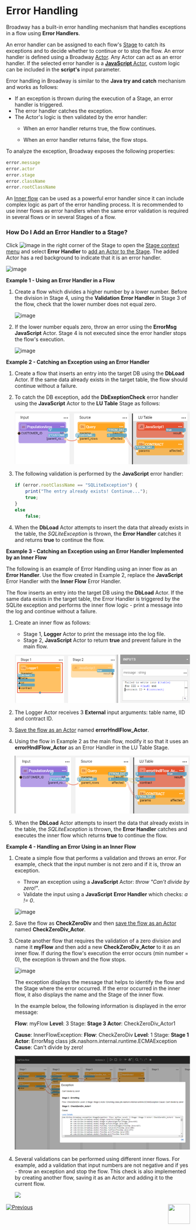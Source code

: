 #  Error Handling

Broadway has a built-in error handling mechanism that handles exceptions in a flow using **Error Handlers**. 

An error handler can be assigned to each flow's [Stage](19_broadway_flow_stages.md)  to catch its exceptions and to decide whether to continue or to stop the flow. An error handler is defined using a Broadway [Actor](03_broadway_actor.md). Any Actor can act as an error handler. If the selected error handler is a [**JavaScript** Actor](actors/01_javascript_actor.md), custom logic can be included in the **script's** input parameter.

Error handling in Broadway is similar to the **Java try and catch** mechanism and works as follows:

* If an exception is thrown during the execution of a Stage, an error handler is triggered.
* The error handler catches the exception.
* The Actor's logic is then validated by the error handler: 
  * When an error handler returns true, the flow continues.

  * When an error handler returns false, the flow stops.

To analyze the exception, Broadway exposes the following properties:

~~~javascript
error.message
error.actor
error.stage
error.className
error.rootClassName
~~~

An [Inner flow](22_broadway_flow_inner_flows.md) can be used as a powerful error handler since it can include complex logic as part of the error handling process. It is recommended to use inner flows as error handlers when the same error validation is required in several flows or in several Stages of a flow.

### How Do I Add an Error Handler to a Stage?

Click ![image](images/99_19_dots.PNG) in the right corner of the Stage to open the [Stage context menu](18_broadway_flow_window.md#stage-context-menu) and select **Error Handler** to [add an Actor to the Stage](03_broadway_actor.md#how-do-i-add-actor-to-stage). The added Actor has a red background to indicate that it is an error handler.

![image](images/99_24_01.PNG)

**Example 1 - Using an Error Handler in a Flow** 

1. Create a flow which divides a higher number by a lower number. Before the division in Stage 4, using the **Validation** **Error Handler** in Stage 3 of the flow, check that the lower number does not equal zero. 

   ![image](images/99_24_02.PNG)

3. If the lower number equals zero, throw an error using the **ErrorMsg** **JavaScript** Actor. Stage 4 is not executed since the error handler stops the flow's execution. 

   ![image](images/99_24_03.PNG)

**Example 2 - Catching an Exception using an Error Handler**

1. Create a flow that inserts an entry into the target DB using the **DbLoad** Actor. If the same data already exists in the target table, the flow should continue without a failure.

2. To catch the DB exception, add the **DbExeptionCheck** error handler using the **JavaScript** Actor to the **LU Table** Stage as follows:

   ![image](images/99_24_08.PNG)

3. The following validation is performed by the **JavaScript** error handler:

   ~~~javascript
   if (error.rootClassName == "SQLiteException") {
       print("The entry already exists! Continue...");
       true;
   }
   else
       false;
   ~~~

4. When the **DbLoad** Actor attempts to insert the data that already exists in the table, the *SQLiteException* is thrown, the **Error Handler** catches it and returns **true** to continue the flow.

**Example 3 - Catching an Exception using an Error Handler Implemented by an Inner Flow**

The following is an example of Error Handling using an inner flow as an **Error Handler**. Use the flow created in Example 2, replace the **JavaScript** Error Handler with the **Inner Flow** Error Handler. 

The flow inserts an entry into the target DB using the **DbLoad** Actor. If the same data exists in the target table, the Error Handler is triggered by the SQLite exception and performs the inner flow logic - print a message into the log and continue without a failure.

1. Create an inner flow as follows:
   -  Stage 1, **Logger** Actor to print the message into the log file.
   -  Stage 2, **JavaScript** Actor to return **true** and prevent failure in the main flow.

   ![image](images/99_24_09.PNG)

2. The Logger Actor receives 3 **External** input arguments: table name, IID and contract ID.

3. [Save the flow as an Actor](22_broadway_flow_inner_flows.md#save-as-actor) named **errorHndlFlow_Actor**. 

4. Using the flow in Example 2 as the main flow, modify it so that it uses an **errorHndlFlow_Actor** as an Error Handler in the LU Table Stage. 

   ![image](images/99_24_10.PNG)

5. When the **DbLoad** Actor attempts to insert the data that already exists in the table, the *SQLiteException* is thrown, the **Error Handler** catches and executes the inner flow which returns **true** to continue the flow.

**Example 4 - Handling an Error Using in an Inner Flow**

1. Create a simple flow that performs a validation and throws an error. For example, check that the input number is not zero and if it is, throw an exception. 

   - Throw an exception using a **JavaScript** Actor: *throw "Can't divide by zero!"*.
   - Validate the input using a **JavaScript** **Error Handler** which checks: *a != 0*.

   ![image](images/99_24_04.PNG)

2. Save the flow as **CheckZeroDiv** and then [save the flow as an Actor](22_broadway_flow_inner_flows.md#save-as-actor) named **CheckZeroDiv_Actor**.

3. Create another flow that requires the validation of a zero division and name it **myFlow** and then add a new **CheckZeroDiv_Actor** to it as an inner flow. If during the flow's execution the error occurs (min number = 0), the exception is thrown and the flow stops.

   ![image](images/99_24_05.PNG)

   The exception displays the message that helps to identify the flow and the Stage where the error occurred. If the error occurred in the inner flow, it also displays the name and the Stage of the inner flow.

   In the example below, the following information is displayed in the error message:

   **Flow**: myFlow **Level**: 3 Stage: **Stage 3 Actor**: CheckZeroDiv_Actor1  

   **Cause**:  InnerFlowException: **Flow**: CheckZeroDiv **Level**: 1 Stage: **Stage 1 Actor**: ErrorMsg  class jdk.nashorn.internal.runtime.ECMAException **Cause**: Can't divide by zero!

   <img src="images/99_24_06.png"/>

4. Several validations can be performed using different inner flows. For example, add a validation that input numbers are not negative and if yes - throw an exception and stop the flow. This check is also implemented by creating another flow, saving it as an Actor and adding it to the current flow.

   <img src="images/99_24_07.PNG"/>



[![Previous](/articles/images/Previous.png)](23_transactions.md)[<img align="right" width="60" height="54" src="/articles/images/Next.png">](25_broadway_flow_window_run_and_debug_flow.md)

